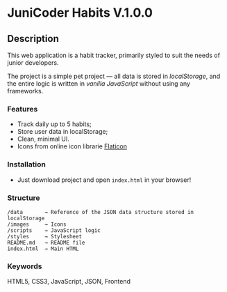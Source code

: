 # JuniCoder Habits V.1.0.0

## Description

This web application is a habit tracker, primarily styled to suit the needs of junior developers.

The project is a simple pet project — all data is stored in *localStorage*, and the entire logic is written in *vanilla JavaScript* without using any frameworks.

### Features

 - Track daily up to 5 habits;
 - Store user data in localStorage;
 - Clean, minimal UI.
 - Icons from online icon librarie [Flaticon](https://www.flaticon.com/uicons/interface-icons)

### Installation

 - Just download project and open `index.html` in your browser!

### Structure

```plaintext
/data       → Reference of the JSON data structure stored in localStorage 
/images     → Icons 
/scripts    → JavaScript logic
/styles     → Stylesheet
README.md   → README file
index.html  → Main HTML
```

### Keywords
HTML5, CSS3, JavaScript, JSON, Frontend
